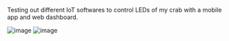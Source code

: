 Testing out different IoT softwares to control LEDs of my crab with a mobile app and web dashboard. 

![image](https://github.com/Dragonsarecool123/crab-eye-IoT/assets/107680271/1fbb2b3b-6b38-4b0f-a37a-179fef58b156)
![image](https://github.com/Dragonsarecool123/crab-eye-IoT/assets/107680271/e5fcedb0-dd42-4c83-a52f-e1d639081cf4)
